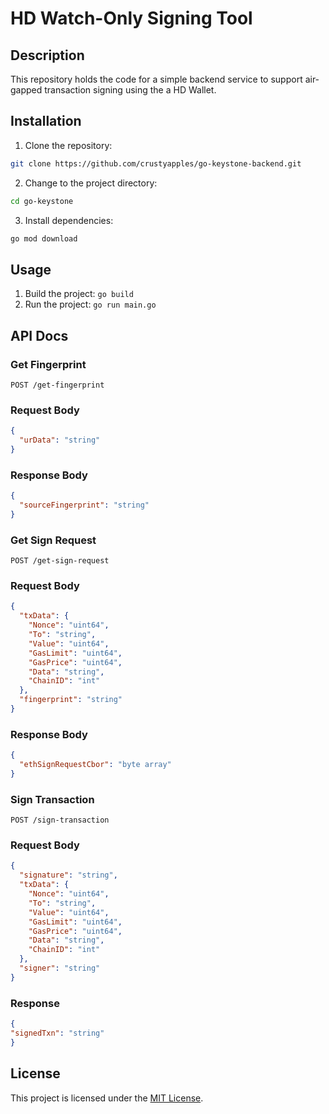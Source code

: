 # HD Watch-Only Signing Tool

## Description

This repository holds the code for a simple backend service to support air-gapped transaction signing using the a HD Wallet.

## Installation

1. Clone the repository:

```bash
git clone https://github.com/crustyapples/go-keystone-backend.git
```

2. Change to the project directory:

```bash
cd go-keystone
```

3. Install dependencies:

```bash
go mod download
```

## Usage

1. Build the project: `go build`
2. Run the project: `go run main.go`

## API Docs

### Get Fingerprint

`POST /get-fingerprint`

### Request Body

```json
{
  "urData": "string"
}
```

### Response Body

```json
{
  "sourceFingerprint": "string"
}
```

### Get Sign Request

`POST /get-sign-request`

### Request Body

```json
{
  "txData": {
    "Nonce": "uint64",
    "To": "string",
    "Value": "uint64",
    "GasLimit": "uint64",
    "GasPrice": "uint64",
    "Data": "string",
    "ChainID": "int"
  },
  "fingerprint": "string"
}

```

### Response Body

```json
{
  "ethSignRequestCbor": "byte array"
}
```

### Sign Transaction

`POST /sign-transaction`

### Request Body

```json
{
  "signature": "string",
  "txData": {
    "Nonce": "uint64",
    "To": "string",
    "Value": "uint64",
    "GasLimit": "uint64",
    "GasPrice": "uint64",
    "Data": "string",
    "ChainID": "int"
  },
  "signer": "string"
}

```

### Response

```json
{
"signedTxn": "string"
}
```

## License

This project is licensed under the [MIT License](LICENSE).

